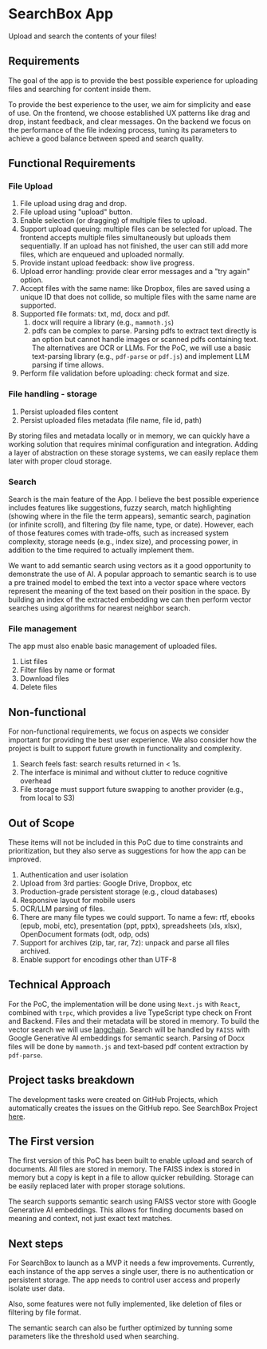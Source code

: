 # SearchBox App

Upload and search the contents of your files!

## Requirements

The goal of the app is to provide the best possible experience for uploading files and searching for content inside them.

To provide the best experience to the user, we aim for simplicity and ease of use. On the frontend, we choose established UX patterns like drag and drop, instant feedback, and clear messages. On the backend we focus on the performance of the file indexing process, tuning its parameters to achieve a good balance between speed and search quality.

## Functional Requirements

### File Upload

1. File upload using drag and drop.
2. File upload using "upload" button.
3. Enable selection (or dragging) of multiple files to upload.
4. Support upload queuing: multiple files can be selected for upload. The frontend accepts multiple files simultaneously but uploads them sequentially. If an upload has not finished, the user can still add more files, which are enqueued and uploaded normally.
5. Provide instant upload feedback: show live progress.
6. Upload error handling: provide clear error messages and a "try again" option.
7. Accept files with the same name: like Dropbox, files are saved using a unique ID that does not collide, so multiple files with the same name are supported.
8. Supported file formats: txt, md, docx and pdf.
   1. docx will require a library (e.g., `mammoth.js`)
   2. pdfs can be complex to parse. Parsing pdfs to extract text directly is an option but cannot handle images or scanned pdfs containing text. The alternatives are OCR or LLMs. For the PoC, we will use a basic text-parsing library (e.g., `pdf-parse` or `pdf.js`) and implement LLM parsing if time allows.
9. Perform file validation before uploading: check format and size.

### File handling - storage

1. Persist uploaded files content
2. Persist uploaded files metadata (file name, file id, path)

By storing files and metadata locally or in memory, we can quickly have a working solution that requires minimal configuration and integration. Adding a layer of abstraction on these storage systems, we can easily replace them later with proper cloud storage.

### Search

Search is the main feature of the App. I believe the best possible experience includes features like suggestions, fuzzy search, match highlighting (showing where in the file the term appears), semantic search, pagination (or infinite scroll), and filtering (by file name, type, or date).
However, each of those features comes with trade-offs, such as increased system complexity, storage needs (e.g., index size), and processing power, in addition to the time required to actually implement them.

We want to add semantic search using vectors as it a good opportunity to demonstrate the use of AI.
A popular approach to semantic search is to use a pre trained model to embed the text into a vector space where vectors represent the meaning of the text based on their position in the space. By building an index of the extracted embedding we can then perform vector searches using algorithms for nearest neighbor search.

### File management

The app must also enable basic management of uploaded files.

1. List files
2. Filter files by name or format
3. Download files
4. Delete files

## Non-functional

For non-functional requirements, we focus on aspects we consider important for providing the best user experience. We also consider how the project is built to support future growth in functionality and complexity.

1. Search feels fast: search results returned in < 1s.
2. The interface is minimal and without clutter to reduce cognitive overhead
3. File storage must support future swapping to another provider (e.g., from local to S3)

## Out of Scope

These items will not be included in this PoC due to time constraints and prioritization, but they also serve as suggestions for how the app can be improved.

1. Authentication and user isolation
2. Upload from 3rd parties: Google Drive, Dropbox, etc
3. Production-grade persistent storage (e.g., cloud databases)
4. Responsive layout for mobile users
5. OCR/LLM parsing of files.
6. There are many file types we could support. To name a few: rtf, ebooks (epub, mobi, etc), presentation (ppt, pptx), spreadsheets (xls, xlsx), OpenDocument formats (odt, odp, ods)
7. Support for archives (zip, tar, rar, 7z): unpack and parse all files archived.
8. Enable support for encodings other than UTF-8

## Technical Approach

For the PoC, the implementation will be done using `Next.js` with `React`, combined with `trpc`, which provides a live TypeScript type check on Front and Backend. Files and their metadata will be stored in memory. To build the vector search we will use [langchain](https://docs.langchain.com/oss/javascript/langchain/knowledge-base). Search will be handled by `FAISS` with Google Generative AI embeddings for semantic search. Parsing of Docx files will be done by `mammoth.js` and text-based pdf content extraction by `pdf-parse`.

## Project tasks breakdown

The development tasks were created on GitHub Projects, which automatically creates the issues on the GitHub repo. See SearchBox Project [here](https://github.com/users/SacuL/projects/3/views/1).

## The First version

The first version of this PoC has been built to enable upload and search of documents. All files are stored in memory. The FAISS index is stored in memory but a copy is kept in a file to allow quicker rebuilding.
Storage can be easily replaced later with proper storage solutions.

The search supports semantic search using FAISS vector store with Google Generative AI embeddings. This allows for finding documents based on meaning and context, not just exact text matches.

## Next steps

For SearchBox to launch as a MVP it needs a few improvements. Currently, each instance of the app serves a single user, there is no authentication or persistent storage. The app needs to control user access and properly isolate user data.

Also, some features were not fully implemented, like deletion of files or filtering by file format.

The semantic search can also be further optimized by tunning some parameters like the threshold used when searching.

